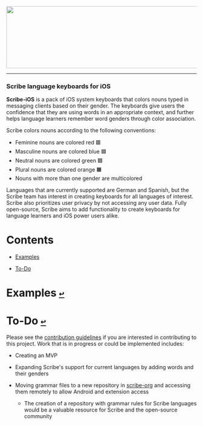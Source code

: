 <div align="center">
  <a href="https://github.com/scribe-org/Scribe-iOS"><img src="https://github.com/scribe-org/Scribe-iOS/blob/main/Resources/Scribe-iOS_logo_transparent.png" width=612 height=164></a>
</div>

---

<!--
[![license](https://img.shields.io/github/license/scribe-org/Scribe-iOS.svg)](https://github.com/scribe-org/Scribe-iOS/blob/main/LICENSE.txt)
[![coc](https://img.shields.io/badge/coc-Contributor%20Covenant-ff69b4.svg)](https://github.com/scribe-org/Scribe-iOS/blob/main/.github/CODE_OF_CONDUCT.md)
-->

### Scribe language keyboards for iOS

**Scribe-iOS** is a pack of iOS system keyboards that colors nouns typed in messaging clients based on their gender. The keyboards give users the confidence that they are using words in an appropriate context, and further helps language learners remember word genders through color association.

Scribe colors nouns according to the following conventions:

- Feminine nouns are colored red 🟥
- Masculine nouns are colored blue 🟦
- Neutral nouns are colored green 🟩
- Plural nouns are colored orange 🟧
- Nouns with more than one gender are multicolored

Languages that are currently supported are German and Spanish, but the Scribe team has interest in creating keyboards for all languages of interest. Scribe also prioritizes user privacy by not accessing any user data. Fully open-source, Scribe aims to add functionality to create keyboards for language learners and iOS power users alike.

# **Contents**<a id="contents"></a>

- [Examples](#examples)

- [To-Do](#to-do)

# Examples [`↩`](#contents) <a id="examples"></a>

# To-Do [`↩`](#contents) <a id="to-do"></a>

Please see the [contribution guidelines](https://github.com/scribe-org/Scribe-iOS/blob/main/.github/CONTRIBUTING.md) if you are interested in contributing to this project. Work that is in progress or could be implemented includes:

- Creating an MVP

- Expanding Scribe's support for current languages by adding words and their genders

<!--

- Adding support for more languages to Scribe-iOS [(see issues)](https://github.com/scribe-org/Scribe-iOS/issues)

- Planning the potential implementation of a verb conjugation command (see issue)

  - Example: typing /fps chosen_infinitive could conjugate the verb to first person singular

- Planning the potential implementation of a noun plural command (see issue)

  - Example: typing /pl chosen_noun could provide the plural for the noun

- Adding iPadOS specific functionality (see issue)

- Add dark mode functionality (see issue)

-->

- Moving grammar files to a new repository in [scribe-org](https://github.com/scribe-org) and accessing them remotely to allow Android and extension access

  - The creation of a repository with grammar rules for Scribe languages would be a valuable resource for Scribe and the open-source community
